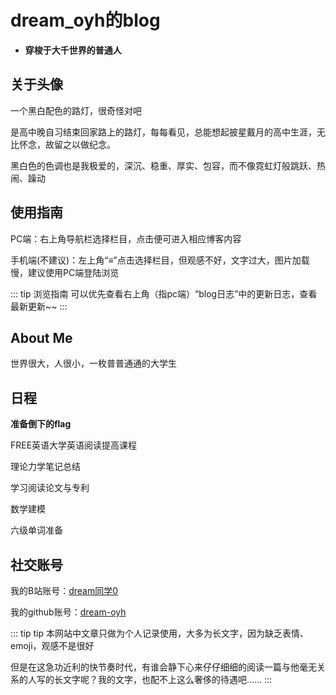 # dream_oyh的blog

* **穿梭于大千世界的普通人**

## 关于头像

一个黑白配色的路灯，很奇怪对吧

是高中晚自习结束回家路上的路灯，每每看见，总能想起披星戴月的高中生涯，无比怀念，故留之以做纪念。

黑白色的色调也是我极爱的，深沉、稳重、厚实、包容，而不像霓虹灯般跳跃、热闹、躁动

## 使用指南

PC端：右上角导航栏选择栏目，点击便可进入相应博客内容

手机端(不建议)：左上角“&equiv;”点击选择栏目，但观感不好，文字过大，图片加载慢，建议使用PC端登陆浏览

::: tip 浏览指南
可以优先查看右上角（指pc端）“blog日志”中的更新日志，查看最新更新~~
:::


## About Me

世界很大，人很小，一枚普普通通的大学生

## 日程

**准备倒下的flag**

FREE英语大学英语阅读提高课程

理论力学笔记总结

学习阅读论文与专利

数学建模

六级单词准备

## 社交账号

我的B站账号：[dream同学0](https://space.bilibili.com/1901628168?spm_id_from=333.1007.0.0)

我的github账号：[dream-oyh](https://github.com/dream-oyh)

::: tip tip
本网站中文章只做为个人记录使用，大多为长文字，因为缺乏表情、emoji，观感不是很好

但是在这急功近利的快节奏时代，有谁会静下心来仔仔细细的阅读一篇与他毫无关系的人写的长文字呢？我的文字，也配不上这么奢侈的待遇吧……
:::